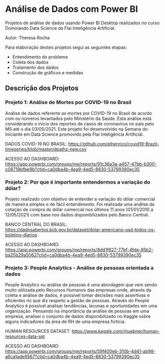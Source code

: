 # Análise de Dados com Power BI

Projetos de análise de dados usando Power BI Desktop realizados no curso Dominando Data Science da Flai Inteligência Artificial.

Autor: Theresa Rocha

Para elaboração destes projetos segui as seguintes etapas:

- Entendimento do problema
- Coleta dos dados
- Tratamento dos dados
- Construção de gráficos e medidas

## Descrição dos Projetos

### Projeto 1: Análise de Mortes por COVID-19 no Brasil

Análise de dados referente as mortes por COVID-19 no Brasil de acordo com os números levantados pelo Ministério da Saúde. Esta análise está considerando o início dos reportes de casos de coronavírus no país pelo MS até o dia 03/05/2021.
Este projeto foi desenvolvido na Semana do Iniciante em Data Science promovido pela Flai Inteligência Artificial.

DADOS COVID-19 NO BRASIL: https://github.com/elhenrico/covid19-Brazil-timeseries/blob/master/deaths-new.csv

ACESSO AO DASHBOARD: https://app.powerbi.com/groups/me/reports/91c36a3a-a457-47bb-b300-c08719bfbe9b?ctid=ca0dba4b-4ea9-4ed5-8830-53799390ec35

### Projeto 2: Por que é importante entendermos a variação do dólar?

Projeto realizado com objetivo de entender a variação do dólar comercial de maneira simples e de fácil entendimento. Foi realizada uma análise da cotação de compra do dólar comercial nos últimos 11 anos (01/01/2010 a 12/05/2021) com base nos dados disponibilizados pelo Banco Central.

BANCO CENTRAL DO BRASIL: https://dadosabertos.bcb.gov.br/dataset/dolar-americano-usd-todos-os-boletins-diarios

ACESSO AO DASHBOARD: https://app.powerbi.com/groups/me/reports/8dd1f627-77bf-4fde-85b2-ba25b29a5062?ctid=ca0dba4b-4ea9-4ed5-8830-53799390ec35

### Projeto 3: People Analytics - Análise de pessoas orientada a dados

People Analytics ou análise de pessoas é uma abordagem que vem sendo muito utilizada pelo Recursos Humanos das empresas onde, através da coleta e análise de dados, é possível tomar decisões mais assertivas e eficientes no que diz respeito a gestão de pessoas. Através do People Analytics é possível analisar tendências, lacunas e oportunidades em uma organização. Pensando na importância da análise de pessoas em uma empresa, analisei o conjunto de dados disponibilizado no Kaggle sobre alguns indicadores da área de RH de uma empresa fictícia.

HUMAN RESOURCES DATASET: https://www.kaggle.com/rhuebner/human-resources-data-set

ACESSO AO DASHBOARD: https://app.powerbi.com/groups/me/reports/59f400eb-310b-4d41-ab98-a6ca1ade9567?ctid=ca0dba4b-4ea9-4ed5-8830-53799390ec35
